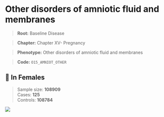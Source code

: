# Other disorders of amniotic fluid and membranes

> **Root:** Baseline Disease  

> **Chapter:** Chapter XV- Pregnancy  

> **Phenotype:** Other disorders of amniotic fluid and membranes  

> **Code:** `O15_AMNIOT_OTHER`

## 👩 In Females  
> Sample size: **108909**  
> Cases: **125**  
> Controls: **108784**
<img src="/Disease/Figures/ALL/Baseline/O15_AMNIOT_OTHER.png"/>
<CsvTable src="/public/Disease/Data/ALL/Baseline/LG_O15_AMNIOT_OTHER.csv" label="🔍 View full results" />
